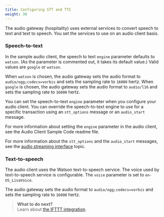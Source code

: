 ```yaml
---
title: Configuring STT and TTS
weight: 30
---
```

The audio gateway (hospitality) uses external services to convert speech to text and text to speech.  You set the services to use on an audio client basis.  

### Speech-to-text
In the sample audio client, the speech to text `engine` parameter defaults to `watson`. (As the parameter is commented out, it takes its default value.) Valid values are `google` or `watson`.

When `watson` is chosen, the audio gateway sets the audio format to `audio/ogg;codecs=vorbis`  and sets the sampling rate to `16000` hertz.  When `google` is chosen, the audio gateway sets the audio format to `audio/l16`  and sets the sampling rate to `16000` hertz.

You can set the speech-to-text `engine` parameter when you configure your audio client.  You can override the speech-to-text engine to use for a specific transaction using an `stt_options` message or an `audio_start` message.

For more information about setting the `engine` parameter in the audio client, see the Audio Client Sample Code readme file.

For more information about the `stt_options` and the `audio_start` messages, see the [audio streaming interface]({{site.baseurl}}/audio_single/interface) topic.

### Text-to-speech
The audio client uses the Watson text-to-speech service.  The voice used by text-to-speech service is configurable.  The `voice` parameter is set to `en-US_LisaVoice`.

The audio gateway sets the audio format to `audio/ogg;codecs=vorbis`  and sets the sampling rate to `16000` hertz.

> **What to do next?**<br/>
Learn about [the IFTTT integration]({{site.baseurl}}/ifttt/what-is-ifttt/).
